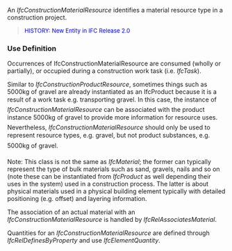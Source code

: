 ﻿An _IfcConstructionMaterialResource_ identifies a material resource type in a construction project.

> <font color="#0000FF" size="-1">HISTORY: New Entity in IFC
		Release 2.0 </font>

### Use Definition
Occurrences of IfcConstructionMaterialResource are consumed (wholly or partially), or occupied during a construction work task (i.e. _IfcTask_).

Similar to _IfcConstructionProductResource_, sometimes things such as 5000kg of gravel are already instantiated as an IfcProduct because it is a result of a work task e.g. &#145;transporting gravel&#146;. In this case, the instance of _IfcConstructionMaterialResource_ can be associated with the product instance &#145;5000kg of gravel&#146; to provide more information for resource uses. Nevertheless, _IfcConstructionMaterialResource_ should only be used to represent resource types, e.g. &#145;gravel&#146;, but not product substances, e.g. &#145;5000kg of gravel&#146;.

Note: This class is not the same as _IfcMaterial_; the former can typically represent the type of bulk materials such as sand, gravels, nails and so on (note these can be instantiated from _IfcProduct_ as well depending their uses in the system) used in a construction process. The latter is about physical materials used in a physical building element typically with detailed positioning (e.g. offset) and layering information.

The association of an actual material with an _IfcConstructionMaterialResource_ is handled by _IfcRelAssociatesMaterial_.

Quantities for an _IfcConstructionMaterialResource_ are defined through _IfcRelDefinesByProperty_ and use _IfcElementQuantity_.
